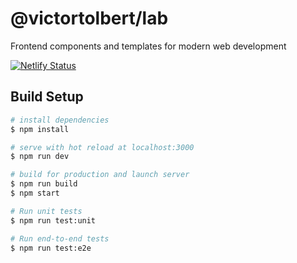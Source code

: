 # @victortolbert/lab

Frontend components and templates for modern web development

[![Netlify Status](https://api.netlify.com/api/v1/badges/74e559fa-b68f-46cd-9b24-7f82f1484feb/deploy-status)](https://app.netlify.com/sites/uxlab/deploys)

## Build Setup

```bash
# install dependencies
$ npm install

# serve with hot reload at localhost:3000
$ npm run dev

# build for production and launch server
$ npm run build
$ npm start

# Run unit tests
$ npm run test:unit

# Run end-to-end tests
$ npm run test:e2e
```


